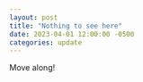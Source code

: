 ```yaml
---
layout: post
title: "Nothing to see here"
date: 2023-04-01 12:00:00 -0500
categories: update
---
```


Move along!
